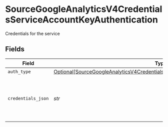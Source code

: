 # SourceGoogleAnalyticsV4CredentialsServiceAccountKeyAuthentication

Credentials for the service


## Fields

| Field                                                                                                                                                                                   | Type                                                                                                                                                                                    | Required                                                                                                                                                                                | Description                                                                                                                                                                             | Example                                                                                                                                                                                 |
| --------------------------------------------------------------------------------------------------------------------------------------------------------------------------------------- | --------------------------------------------------------------------------------------------------------------------------------------------------------------------------------------- | --------------------------------------------------------------------------------------------------------------------------------------------------------------------------------------- | --------------------------------------------------------------------------------------------------------------------------------------------------------------------------------------- | --------------------------------------------------------------------------------------------------------------------------------------------------------------------------------------- |
| `auth_type`                                                                                                                                                                             | [Optional[SourceGoogleAnalyticsV4CredentialsServiceAccountKeyAuthenticationAuthType]](../../models/shared/sourcegoogleanalyticsv4credentialsserviceaccountkeyauthenticationauthtype.md) | :heavy_minus_sign:                                                                                                                                                                      | N/A                                                                                                                                                                                     |                                                                                                                                                                                         |
| `credentials_json`                                                                                                                                                                      | *str*                                                                                                                                                                                   | :heavy_check_mark:                                                                                                                                                                      | The JSON key of the service account to use for authorization                                                                                                                            | { "type": "service_account", "project_id": YOUR_PROJECT_ID, "private_key_id": YOUR_PRIVATE_KEY, ... }                                                                                   |